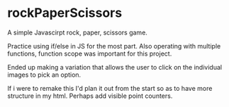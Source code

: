 # rockPaperScissors
A simple Javascirpt rock, paper, scissors game.


Practice using if/else in JS for the most part. Also operating with multiple functions, function scope was important for this project. 

Ended up making a variation that allows the user to click on the individual images to pick an option. 

If i were to remake this I'd plan it out from the start so as to have more structure in my html. Perhaps add visible point counters.
